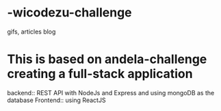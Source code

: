 # -wicodezu-challenge

gifs, articles blog

# This is based on andela-challenge creating a full-stack application

backend:: REST API with NodeJs and Express and using mongoDB as the database
Frontend:: using ReactJS
